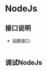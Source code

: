 ﻿# NodeJs
 
  <link rel="stylesheet" type="text/css" href="docs/css/common.css" />
  <script src="docs/js/string.js" type="text/javascript" charset="utf-8"></script>
  <script src="docs/js/template.js" type="text/javascript" charset="utf-8"></script>
  
## 接口说明
*    函数接口:

<table id="method" class="table" >
</table>
 
 
 
## 调试NodeJs
